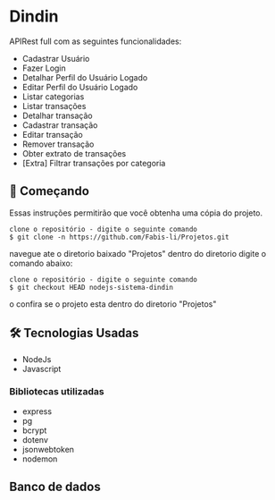 
# Dindin

APIRest full com as seguintes funcionalidades:

- Cadastrar Usuário
- Fazer Login
- Detalhar Perfil do Usuário Logado
- Editar Perfil do Usuário Logado
- Listar categorias
- Listar transações
- Detalhar transação
- Cadastrar transação
- Editar transação
- Remover transação
- Obter extrato de transações
- [Extra] Filtrar transações por categoria

## 🚀 Começando
Essas instruções permitirão que você obtenha uma cópia do projeto.

```git
clone o repositório - digite o seguinte comando
$ git clone -n https://github.com/Fabis-li/Projetos.git
```
navegue ate o diretorio baixado "Projetos"
dentro do diretorio digite o comando abaixo:
```git
clone o repositório - digite o seguinte comando
$ git checkout HEAD nodejs-sistema-dindin
```
o confira se o projeto esta dentro do diretorio "Projetos"

## 🛠 Tecnologias Usadas
- NodeJs 
- Javascript

### Bibliotecas utilizadas
- express
- pg
- bcrypt
- dotenv
- jsonwebtoken
- nodemon

## **Banco de dados**




